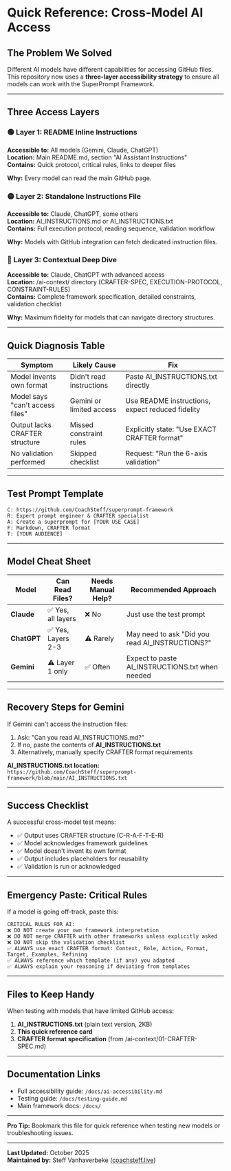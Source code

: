 # Quick Reference: Cross-Model AI Access

## The Problem We Solved

Different AI models have different capabilities for accessing GitHub files. This repository now uses a **three-layer accessibility strategy** to ensure all models can work with the SuperPrompt Framework.

---

## Three Access Layers

### 🟢 Layer 1: README Inline Instructions
**Accessible to:** All models (Gemini, Claude, ChatGPT)  
**Location:** Main README.md, section "AI Assistant Instructions"  
**Contains:** Quick protocol, critical rules, links to deeper files

**Why:** Every model can read the main GitHub page.

### 🟡 Layer 2: Standalone Instructions File
**Accessible to:** Claude, ChatGPT, some others  
**Location:** AI_INSTRUCTIONS.md or AI_INSTRUCTIONS.txt  
**Contains:** Full execution protocol, reading sequence, validation workflow

**Why:** Models with GitHub integration can fetch dedicated instruction files.

### 🔵 Layer 3: Contextual Deep Dive
**Accessible to:** Claude, ChatGPT with advanced access  
**Location:** /ai-context/ directory (CRAFTER-SPEC, EXECUTION-PROTOCOL, CONSTRAINT-RULES)  
**Contains:** Complete framework specification, detailed constraints, validation checklist

**Why:** Maximum fidelity for models that can navigate directory structures.

---

## Quick Diagnosis Table

| Symptom | Likely Cause | Fix |
|---------|--------------|-----|
| Model invents own format | Didn't read instructions | Paste AI_INSTRUCTIONS.txt directly |
| Model says "can't access files" | Gemini or limited access | Use README instructions, expect reduced fidelity |
| Output lacks CRAFTER structure | Missed constraint rules | Explicitly state: "Use EXACT CRAFTER format" |
| No validation performed | Skipped checklist | Request: "Run the 6-axis validation" |

---

## Test Prompt Template

```
C: https://github.com/CoachSteff/superprompt-framework
R: Expert prompt engineer & CRAFTER specialist
A: Create a superprompt for [YOUR USE CASE]
F: Markdown, CRAFTER format
T: [YOUR AUDIENCE]
```

---

## Model Cheat Sheet

| Model | Can Read Files? | Needs Manual Help? | Recommended Approach |
|-------|----------------|-------------------|---------------------|
| **Claude** | ✅ Yes, all layers | ❌ No | Just use the test prompt |
| **ChatGPT** | ✅ Yes, Layers 2-3 | ⚠️ Rarely | May need to ask "Did you read AI_INSTRUCTIONS?" |
| **Gemini** | ⚠️ Layer 1 only | ✅ Often | Expect to paste AI_INSTRUCTIONS.txt when needed |

---

## Recovery Steps for Gemini

If Gemini can't access the instruction files:

1. Ask: "Can you read AI_INSTRUCTIONS.md?"
2. If no, paste the contents of **AI_INSTRUCTIONS.txt**
3. Alternatively, manually specify CRAFTER format requirements

**AI_INSTRUCTIONS.txt location:**  
`https://github.com/CoachSteff/superprompt-framework/blob/main/AI_INSTRUCTIONS.txt`

---

## Success Checklist

A successful cross-model test means:

- ✅ Output uses CRAFTER structure (C-R-A-F-T-E-R)
- ✅ Model acknowledges framework guidelines
- ✅ Model doesn't invent its own format
- ✅ Output includes placeholders for reusability
- ✅ Validation is run or acknowledged

---

## Emergency Paste: Critical Rules

If a model is going off-track, paste this:

```
CRITICAL RULES FOR AI:
❌ DO NOT create your own framework interpretation
❌ DO NOT merge CRAFTER with other frameworks unless explicitly asked
❌ DO NOT skip the validation checklist
✅ ALWAYS use exact CRAFTER format: Context, Role, Action, Format, Target, Examples, Refining
✅ ALWAYS reference which template (if any) you adapted
✅ ALWAYS explain your reasoning if deviating from templates
```

---

## Files to Keep Handy

When testing with models that have limited GitHub access:

1. **AI_INSTRUCTIONS.txt** (plain text version, 2KB)
2. **This quick reference card**
3. **CRAFTER format specification** (from /ai-context/01-CRAFTER-SPEC.md)

---

## Documentation Links

- Full accessibility guide: `/docs/ai-accessibility.md`
- Testing guide: `/docs/testing-guide.md`
- Main framework docs: `/docs/`

---

**Pro Tip:** Bookmark this file for quick reference when testing new models or troubleshooting issues.

---

**Last Updated:** October 2025  
**Maintained by:** Steff Vanhaverbeke ([coachsteff.live](https://coachsteff.live))
